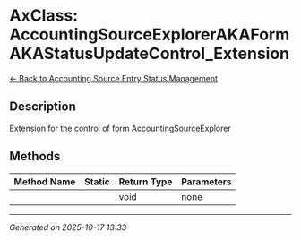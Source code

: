 # AxClass: AccountingSourceExplorerAKAFormAKAStatusUpdateControl_Extension

[← Back to Accounting Source Entry Status Management](../README.md)

## Description

<summary> Extension for the control of form <c>AccountingSourceExplorer</c> </summary>

## Methods

| Method Name | Static | Return Type | Parameters |
|-------------|--------|-------------|------------|
|  |  | void | none |

---

*Generated on 2025-10-17 13:33*
